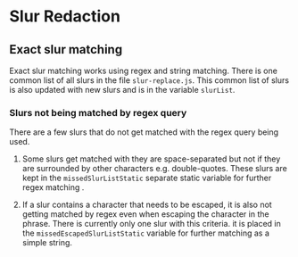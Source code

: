 # Slur Redaction

## Exact slur matching
Exact slur matching works using regex and string matching. There is one common list of all slurs in the file `slur-replace.js`. This common list of slurs is also updated with new slurs and is in the variable `slurList`.

### Slurs not being matched by regex query
There are a few slurs that do not get matched with the regex query being used.

1. Some slurs get matched with they are space-separated but not if they are surrounded by other characters e.g. double-quotes. These slurs are kept in the `missedSlurListStatic` separate static variable for further regex matching .

2. If a slur contains a character that needs to be escaped, it is also not getting matched by regex even when escaping the character in the phrase. There is currently only one slur with this criteria. it is placed in the `missedEscapedSlurListStatic` variable for further matching as a simple string.